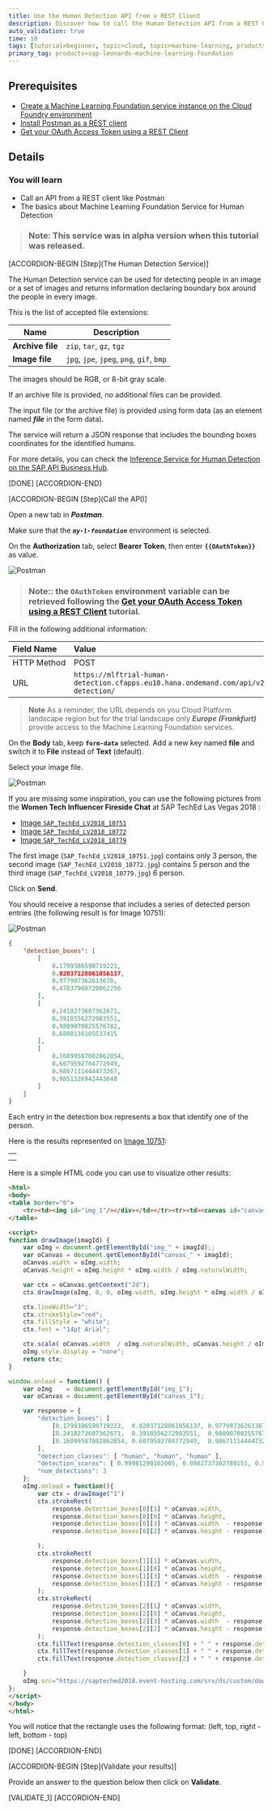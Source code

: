 ```yaml
---
title: Use the Human Detection API from a REST Client
description: Discover how to call the Human Detection API from a REST Client like Postman
auto_validation: true
time: 10
tags: [tutorial>beginner, topic>cloud, topic>machine-learning, products>sap-cloud-platform, products>sap-cloud-platform-for-the-cloud-foundry-environment]
primary_tag: products>sap-leonardo-machine-learning-foundation
---
```


## Prerequisites
 - [Create a Machine Learning Foundation service instance on the Cloud Foundry environment](https://developers.sap.com/tutorials/cp-mlf-create-instance.html)
 - [Install Postman as a REST client](https://developers.sap.com/tutorials/api-tools-postman-install.html)
 - [Get your OAuth Access Token using a REST Client](https://developers.sap.com/tutorials/cp-mlf-rest-generate-oauth-token.html)

## Details
### You will learn
  - Call an API from a REST client like Postman
  - The basics about Machine Learning Foundation Service for Human Detection

> ### **Note:** This service was in alpha version when this tutorial was released.

[ACCORDION-BEGIN [Step](The Human Detection Service)]

The Human Detection service can be used for detecting people in an image or a set of images and returns information declaring boundary box around the people in every image.

This is the list of accepted file extensions:

|Name                  | Description
|----------------------|--------------------
| **Archive file**     | `zip`, `tar`, `gz`, `tgz`
| **Image file**       | `jpg`, `jpe`, `jpeg`, `png`, `gif`, `bmp`

The images should be RGB, or 8-bit gray scale.

If an archive file is provided, no additional files can be provided.

The input file (or the archive file) is provided using form data (as an element named ***file*** in the form data).

The service will return a JSON response that includes the bounding boxes coordinates for the identified humans.

For more details, you can check the [Inference Service for Human Detection on the SAP API Business Hub](https://api.sap.com/api/human_detection_api/resource).

[DONE]
[ACCORDION-END]

[ACCORDION-BEGIN [Step](Call the API)]

Open a new tab in ***Postman***.

Make sure that the ***`my-l-foundation`*** environment is selected.

On the **Authorization** tab, select **Bearer Token**, then enter **`{{OAuthToken}}`** as value.

![Postman](01.png)

> ### **Note:**: the **`OAuthToken`** environment variable can be retrieved following the [Get your OAuth Access Token using a REST Client](https://developers.sap.com/tutorials/cp-mlf-rest-generate-oauth-token.html) tutorial.

Fill in the following additional information:

Field Name               | Value
:----------------------- | :--------------
<nobr>HTTP Method</nobr> | POST
<nobr>URL<nobr>          | <nobr>`https://mlftrial-human-detection.cfapps.eu10.hana.ondemand.com/api/v2alpha1/image/human-detection/`</nobr>

> **Note** As a reminder, the URL depends on you Cloud Platform landscape region but for the trial landscape only ***Europe (Frankfurt)*** provide access to the Machine Learning Foundation services.

On the **Body** tab, keep **`form-data`** selected. Add a new key named **file** and switch it to **File** instead of **Text** (default).

Select your image file.

![Postman](02.png)

If you are missing some inspiration, you can use the following pictures from the **Women Tech Influencer Fireside Chat** at SAP TechEd Las Vegas 2018 :

 - <a href="https://sapteched2018.event-hosting.com/srv/ds/custom/download?size=2048&images=550132" target="blank" download="SAP_TechEd_LV2018_10751.jpg">Image `SAP_TechEd_LV2018_10751`</a>
 - <a href="https://sapteched2018.event-hosting.com/srv/ds/custom/download?size=2048&images=550134" target="blank" download="SAP_TechEd_LV2018_10772.jpg">Image `SAP_TechEd_LV2018_10772`</a>
 - <a href="https://sapteched2018.event-hosting.com/srv/ds/custom/download?size=2048&images=550135" target="blank" download="SAP_TechEd_LV2018_10779.jpg">Image `SAP_TechEd_LV2018_10779`</a>

The first image (`SAP_TechEd_LV2018_10751.jpg`) contains only 3 person, the second image (`SAP_TechEd_LV2018_10772.jpg`) contains 5 person and the third image (`SAP_TechEd_LV2018_10779.jpg`) 6 person.

Click on **Send**.

You should receive a response that includes a series of detected person entries (the following result is for Image 10751):

![Postman](03.png)

```json
{
    "detection_boxes": [
        [
            0.1799386590719223,
            0.02037128061056137,
            0.977997362613678,
            0.47837960720062256
        ],
        [
            0.2418273687362671,
            0.3918556272983551,
            0.9809070825576782,
            0.6808136105537415
        ],
        [
            0.16099587082862854,
            0.6079592704772949,
            0.9867111444473267,
            0.9851326942443848
        ]
    ]
}
```

Each entry in the detection box represents a box that identify one of the person.

Here is the results represented on <a href="https://sapteched2018.event-hosting.com/srv/ds/custom/download?size=2048&images=550132" target="blank" download="Image 10751.jpg">Image 10751</a>:

<table border="0">
	<tr><td><img id="img_1"/></div></td></tr><tr><td><canvas id="canvas_1"/></td></tr>
</table>

<script>
function drawImage(imagId) {
	var oImg = document.getElementById("img_" + imagId);;
	var oCanvas = document.getElementById("canvas_" + imagId);
	oCanvas.width = oImg.width;
	oCanvas.height = oImg.height * oImg.width / oImg.naturalWidth;

	var ctx = oCanvas.getContext("2d");
    ctx.drawImage(oImg, 0, 0, oImg.width, oImg.height * oImg.width / oImg.naturalWidth);

    ctx.lineWidth="3";
    ctx.strokeStyle="red";
	ctx.fillStyle = "white";
	ctx.font = "14pt Arial";

	ctx.scale( oCanvas.width  / oImg.naturalWidth, oCanvas.height / oImg.naturalHeight);
    oImg.style.display = "none";
    return ctx;
}

window.onload = function() {
	var oImg    = document.getElementById("img_1");
	var oCanvas = document.getElementById("canvas_1");

    var response = {
        "detection_boxes": [
            [0.1799386590719223,  0.02037128061056137, 0.977997362613678,  0.47837960720062256],
			[0.2418273687362671,  0.3918556272983551,  0.9809070825576782, 0.6808136105537415],
			[0.16099587082862854, 0.6079592704772949,  0.9867111444473267, 0.9851326942443848]
        ],
        "detection_classes": [ "human", "human", "human" ],
        "detection_scores": [ 0.99981290102005, 0.9982737302780151, 0.9978749752044678 ],
        "num_detections": 3
    };
	oImg.onload = function(){
		var ctx = drawImage("1")
		ctx.strokeRect(
            response.detection_boxes[0][1] * oCanvas.width,
            response.detection_boxes[0][0] * oCanvas.height,
            response.detection_boxes[0][3] * oCanvas.width  - response.detection_boxes[0][1] * oCanvas.width,
            response.detection_boxes[0][2] * oCanvas.height - response.detection_boxes[0][0] * oCanvas.height

        );  
		ctx.strokeRect(
            response.detection_boxes[1][1] * oCanvas.width,
            response.detection_boxes[1][0] * oCanvas.height,
            response.detection_boxes[1][3] * oCanvas.width  - response.detection_boxes[1][1] * oCanvas.width,
            response.detection_boxes[1][2] * oCanvas.height - response.detection_boxes[1][0] * oCanvas.height
        );         
		ctx.strokeRect(
            response.detection_boxes[2][1] * oCanvas.width,
            response.detection_boxes[2][0] * oCanvas.height,
            response.detection_boxes[2][3] * oCanvas.width  - response.detection_boxes[2][1] * oCanvas.width,
            response.detection_boxes[2][2] * oCanvas.height - response.detection_boxes[2][0] * oCanvas.height
        );        
        ctx.fillText(response.detection_classes[0] + " " + response.detection_scores[0], response.detection_boxes[0][1] * oCanvas.width, response.detection_boxes[0][0] * oCanvas.height);
        ctx.fillText(response.detection_classes[1] + " " + response.detection_scores[1], response.detection_boxes[1][1] * oCanvas.width, response.detection_boxes[1][0] * oCanvas.height);
        ctx.fillText(response.detection_classes[2] + " " + response.detection_scores[2], response.detection_boxes[2][1] * oCanvas.width, response.detection_boxes[2][0] * oCanvas.height);

    }
	oImg.src="https://sapteched2018.event-hosting.com/srv/ds/custom/download?size=2048&images=550132";
};
</script>

Here is a simple HTML code you can use to visualize other results:

```HTML
<html>
<body>
<table border="0">
	<tr><td><img id="img_1"/></div></td></tr><tr><td><canvas id="canvas_1"/></td></tr>
</table>

<script>
function drawImage(imagId) {
	var oImg = document.getElementById("img_" + imagId);;
	var oCanvas = document.getElementById("canvas_" + imagId);
	oCanvas.width = oImg.width;
	oCanvas.height = oImg.height * oImg.width / oImg.naturalWidth;

	var ctx = oCanvas.getContext("2d");
    ctx.drawImage(oImg, 0, 0, oImg.width, oImg.height * oImg.width / oImg.naturalWidth);

    ctx.lineWidth="3";
    ctx.strokeStyle="red";
	ctx.fillStyle = "white";
	ctx.font = "14pt Arial";

	ctx.scale( oCanvas.width  / oImg.naturalWidth, oCanvas.height / oImg.naturalHeight);
    oImg.style.display = "none";
    return ctx;
}

window.onload = function() {
	var oImg    = document.getElementById("img_1");
	var oCanvas = document.getElementById("canvas_1");

    var response = {
        "detection_boxes": [
            [0.1799386590719223,  0.02037128061056137, 0.977997362613678,  0.47837960720062256],
			[0.2418273687362671,  0.3918556272983551,  0.9809070825576782, 0.6808136105537415],
			[0.16099587082862854, 0.6079592704772949,  0.9867111444473267, 0.9851326942443848]
        ],
        "detection_classes": [ "human", "human", "human" ],
        "detection_scores": [ 0.99981290102005, 0.9982737302780151, 0.9978749752044678 ],
        "num_detections": 3
    };
	oImg.onload = function(){
		var ctx = drawImage("1")
		ctx.strokeRect(
            response.detection_boxes[0][1] * oCanvas.width,
            response.detection_boxes[0][0] * oCanvas.height,
            response.detection_boxes[0][3] * oCanvas.width  - response.detection_boxes[0][1] * oCanvas.width,
            response.detection_boxes[0][2] * oCanvas.height - response.detection_boxes[0][0] * oCanvas.height

        );  
		ctx.strokeRect(
            response.detection_boxes[1][1] * oCanvas.width,
            response.detection_boxes[1][0] * oCanvas.height,
            response.detection_boxes[1][3] * oCanvas.width  - response.detection_boxes[1][1] * oCanvas.width,
            response.detection_boxes[1][2] * oCanvas.height - response.detection_boxes[1][0] * oCanvas.height
        );         
		ctx.strokeRect(
            response.detection_boxes[2][1] * oCanvas.width,
            response.detection_boxes[2][0] * oCanvas.height,
            response.detection_boxes[2][3] * oCanvas.width  - response.detection_boxes[2][1] * oCanvas.width,
            response.detection_boxes[2][2] * oCanvas.height - response.detection_boxes[2][0] * oCanvas.height
        );        
        ctx.fillText(response.detection_classes[0] + " " + response.detection_scores[0], response.detection_boxes[0][1] * oCanvas.width, response.detection_boxes[0][0] * oCanvas.height);
        ctx.fillText(response.detection_classes[1] + " " + response.detection_scores[1], response.detection_boxes[1][1] * oCanvas.width, response.detection_boxes[1][0] * oCanvas.height);
        ctx.fillText(response.detection_classes[2] + " " + response.detection_scores[2], response.detection_boxes[2][1] * oCanvas.width, response.detection_boxes[2][0] * oCanvas.height);

    }
	oImg.src="https://sapteched2018.event-hosting.com/srv/ds/custom/download?size=2048&images=550132";
};
</script>
</body>
</html>
```

You will notice that the rectangle uses the following format: (left, top, right - left, bottom - top)

[DONE]
[ACCORDION-END]

[ACCORDION-BEGIN [Step](Validate your results)]

Provide an answer to the question below then click on **Validate**.

[VALIDATE_1]
[ACCORDION-END]
